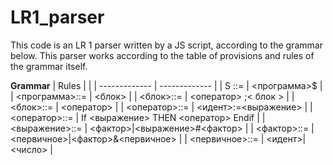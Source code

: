 # LR1_parser
This code is an LR 1 parser written by a JS script, according to the grammar below. This parser works according to the table of provisions and rules of the grammar itself.

**Grammar**
| Rules  |   |
| ------------- | ------------- |
| S ::= | <программа>$  |
| <программа>::=  | <блок>  |
| <блок>::=  | <оператор> ;< блок >  |
| <блок>::= | <оператор>  |
| <оператор>::= | <идент>:=<выражение>  |
| <оператор>::=   | If <выражение> THEN <оператор> Endif  |
| <выражение>::=  | <фактор>|<выражение>#<фактор>  |
| <фактор>::=  | <первичное>|<фактор>&<первичное>  |
| <первичное>::=  | <идент>|<число>  |
